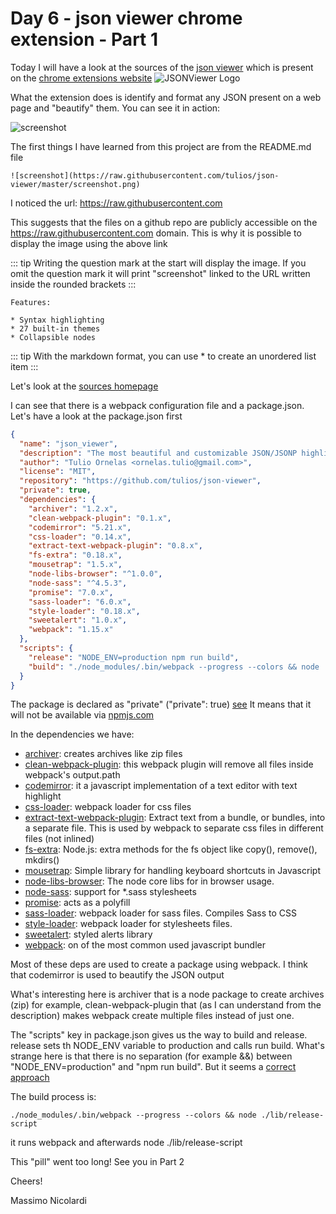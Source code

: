 # Day 6 - json viewer chrome extension - Part 1


Today I will have a look at the sources of the [json viewer](https://github.com/tulios/json-viewer) which is present on the [chrome extensions website](https://chrome.google.com/webstore/detail/json-viewer/gbmdgpbipfallnflgajpaliibnhdgobh) ![JSONViewer Logo](https://raw.githubusercontent.com/tulios/json-viewer/master/logo.png)


What the extension does is identify and format any JSON present on a web page and "beautify" them. You can see it in action: 

![screenshot](https://raw.githubusercontent.com/tulios/json-viewer/master/screenshot.png)

The first things I have learned from this project are from the README.md file

```
![screenshot](https://raw.githubusercontent.com/tulios/json-viewer/master/screenshot.png)
```

I noticed the url: https://raw.githubusercontent.com

This suggests that the files on a github repo are publicly accessible on the https://raw.githubusercontent.com domain. This is why it is possible to display the image using the above link

::: tip
Writing the question mark at the start will display the image. If you omit the question mark it will print "screenshot" linked to the URL written inside the rounded brackets
:::

```
Features:

* Syntax highlighting
* 27 built-in themes
* Collapsible nodes
```

::: tip 
With the markdown format, you can use * to create an unordered list item
:::

Let's look at the [sources homepage](https://github.dev/tulios/json-viewer) 

I can see that there is a webpack configuration file and a package.json. Let's have a look at the package.json first

```json
{
  "name": "json_viewer",
  "description": "The most beautiful and customizable JSON/JSONP highlighter that your eyes have ever seen. Open source at https://github.com/tulios/json-viewer",
  "author": "Tulio Ornelas <ornelas.tulio@gmail.com>",
  "license": "MIT",
  "repository": "https://github.com/tulios/json-viewer",
  "private": true,
  "dependencies": {
    "archiver": "1.2.x",
    "clean-webpack-plugin": "0.1.x",
    "codemirror": "5.21.x",
    "css-loader": "0.14.x",
    "extract-text-webpack-plugin": "0.8.x",
    "fs-extra": "0.18.x",
    "mousetrap": "1.5.x",
    "node-libs-browser": "^1.0.0",
    "node-sass": "^4.5.3",
    "promise": "7.0.x",
    "sass-loader": "6.0.x",
    "style-loader": "0.18.x",
    "sweetalert": "1.0.x",
    "webpack": "1.15.x"
  },
  "scripts": {
    "release": "NODE_ENV=production npm run build",
    "build": "./node_modules/.bin/webpack --progress --colors && node ./lib/release-script"
  }
}
```

The package is declared as "private" ("private": true) [see](https://stackoverflow.com/questions/67758397/what-is-meant-by-private-true-or-private-false-in-package-json) 
It means that it will not be available via [npmjs.com](https://npmjs.com) 

In the dependencies we have:

* [archiver](https://www.npmjs.com/package/archiver): creates archives like zip files
* [clean-webpack-plugin](https://www.npmjs.com/package/clean-webpack-plugin): this webpack plugin will remove all files inside webpack's output.path
* [codemirror](https://www.npmjs.com/package/codemirror): it a javascript implementation of a text editor with text highlight
* [css-loader](https://github.com/webpack-contrib/css-loader): webpack loader for  css files
* [extract-text-webpack-plugin](https://github.com/webpack-contrib/extract-text-webpack-plugin): Extract text from a bundle, or bundles, into a separate file. This is used by webpack to separate css files in different files (not inlined)
* [fs-extra](https://github.com/jprichardson/node-fs-extra): Node.js: extra methods for the fs object like copy(), remove(), mkdirs()
* [mousetrap](https://github.com/ccampbell/mousetrap): Simple library for handling keyboard shortcuts in Javascript
* [node-libs-browser](https://github.com/webpack/node-libs-browser): The node core libs for in browser usage.
* [node-sass](https://github.com/sass/node-sass): support for *.sass stylesheets
* [promise](https://github.com/then/promise): acts as a polyfill
* [sass-loader](https://github.com/webpack-contrib/sass-loader): webpack loader for sass files. Compiles Sass to CSS
* [style-loader](https://github.com/webpack-contrib/style-loader): webpack loader for stylesheets files. 
* [sweetalert](https://github.com/sweetalert/sweetalert-with-react): styled alerts library
* [webpack](https://github.com/webpack/webpack): on of the most common used javascript bundler

Most of these deps are used to create a package using webpack. 
I think that codemirror is used to beautify the JSON output

What's interesting here is archiver that is a node package to create archives (zip) for example, clean-webpack-plugin that (as I can understand from the description) makes webpack create multiple files instead of just one.

The "scripts" key in package.json gives us the way to build and release. 
release sets th NODE_ENV variable to production and calls run build. What's strange here is that there is no separation (for example &&) between "NODE_ENV=production" and "npm run build". 
But it seems a [correct approach](https://riptutorial.com/node-js/example/10101/setting-node-env--production-)

The build process is:

```
./node_modules/.bin/webpack --progress --colors && node ./lib/release-script
```

it runs webpack and afterwards node ./lib/release-script

This "pill" went too long!
See you in Part 2

Cheers!

Massimo Nicolardi

